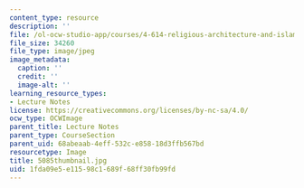 ```yaml
---
content_type: resource
description: ''
file: /ol-ocw-studio-app/courses/4-614-religious-architecture-and-islamic-cultures-fall-2002/1fda09e5e11598c1689f68ff30fb99fd_5085thumbnail.jpg
file_size: 34260
file_type: image/jpeg
image_metadata:
  caption: ''
  credit: ''
  image-alt: ''
learning_resource_types:
- Lecture Notes
license: https://creativecommons.org/licenses/by-nc-sa/4.0/
ocw_type: OCWImage
parent_title: Lecture Notes
parent_type: CourseSection
parent_uid: 68abeaab-4eff-532c-e858-18d3ffb567bd
resourcetype: Image
title: 5085thumbnail.jpg
uid: 1fda09e5-e115-98c1-689f-68ff30fb99fd
---
```

